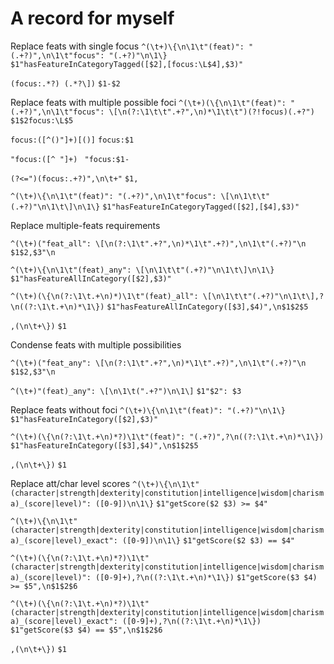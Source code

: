 # A record for myself

Replace feats with single focus
`^(\t+)\{\n\1\t"(feat)": "(.+?)",\n\1\t"focus": "(.+?)"\n\1\}`
`$1"hasFeatureInCategoryTagged([$2],[focus:\L$4],$3)"`

`(focus:.*?) (.*?\])`
`$1-$2`

Replace feats with multiple possible foci
`^(\t+)(\{\n\1\t"(feat)": "(.+?)",\n\1\t"focus": \[\n(?:\1\t\t".+?",\n)*\1\t\t")(?!focus)(.+?")`
`$1$2focus:\L$5`

`focus:([^()"]+)[()]`
`focus:$1`

`"focus:([^ "]+) `
`"focus:$1-`

`(?<=")(focus:.+?)",\n\t+"`
`$1,`

`^(\t+)\{\n\1\t"(feat)": "(.+?)",\n\1\t"focus": \[\n\1\t\t"(.+?)"\n\1\t\]\n\1\}`
`$1"hasFeatureInCategoryTagged([$2],[$4],$3)"`

Replace multiple-feats requirements

`^(\t+)("feat_all": \[\n(?:\1\t".+?",\n)*\1\t".+?)",\n\1\t"(.+?)"\n`
`$1$2,$3"\n`

`^(\t+)\{\n\1\t"(feat)_any": \[\n\1\t\t"(.+?)"\n\1\t\]\n\1\}`
`$1"hasFeatureAllInCategory([$2],$3)"`

`^(\t+)(\{\n(?:\1\t.+\n)*)\1\t"(feat)_all": \[\n\1\t\t"(.+?)"\n\1\t\],?\n((?:\1\t.+\n)*\1\})`
`$1"hasFeatureAllInCategory([$3],$4)",\n$1$2$5`

`,(\n\t+\})`
`$1`

Condense feats with multiple possibilities

`^(\t+)("feat_any": \[\n(?:\1\t".+?",\n)*\1\t".+?)",\n\1\t"(.+?)"\n`
`$1$2,$3"\n`

`^(\t+)"(feat)_any": \[\n\1\t(".+?")\n\1\]`
`$1"$2": $3`


Replace feats without foci
`^(\t+)\{\n\1\t"(feat)": "(.+?)"\n\1\}`
`$1"hasFeatureInCategory([$2],$3)"`

`^(\t+)(\{\n(?:\1\t.+\n)*?)\1\t"(feat)": "(.+?)",?\n((?:\1\t.+\n)*\1\})`
`$1"hasFeatureInCategory([$3],$4)",\n$1$2$5`

`,(\n\t+\})`
`$1`

Replace att/char level scores
`^(\t+)\{\n\1\t"(character|strength|dexterity|constitution|intelligence|wisdom|charisma)_(score|level)": ([0-9])\n\1\}`
`$1"getScore($2 $3) >= $4"`

`^(\t+)\{\n\1\t"(character|strength|dexterity|constitution|intelligence|wisdom|charisma)_(score|level)_exact": ([0-9])\n\1\}`
`$1"getScore($2 $3) == $4"`

`^(\t+)(\{\n(?:\1\t.+\n)*?)\1\t"(character|strength|dexterity|constitution|intelligence|wisdom|charisma)_(score|level)": ([0-9]+),?\n((?:\1\t.+\n)*\1\})`
`$1"getScore($3 $4) >= $5",\n$1$2$6`

`^(\t+)(\{\n(?:\1\t.+\n)*?)\1\t"(character|strength|dexterity|constitution|intelligence|wisdom|charisma)_(score|level)_exact": ([0-9]+),?\n((?:\1\t.+\n)*\1\})`
`$1"getScore($3 $4) == $5",\n$1$2$6`

`,(\n\t+\})`
`$1`
